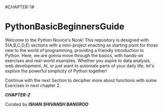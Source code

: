 #CHAPTER-1#

# PythonBasicBeginnersGuide
Welcome to the Python Novice's Nook! This repository is designed with 5(A,B,C,D,E) sections with a mini-project enacting as starting point for those new to the world of programming, providing a friendly introduction to Python. Here, we are gonna move through the basics, with hands-on exercises and real-world examples. Whether you aspire to data analysis, web development, AI, or just want to automate parts of your daily life, let's explore the powerful simplicity of Python together!

Continue with the next Section to decipher more about functions with some Exercises in next chapter 2.

***CHAPTER-2***

Curated by ***ISHAN SHIVANSH BANGROO***
